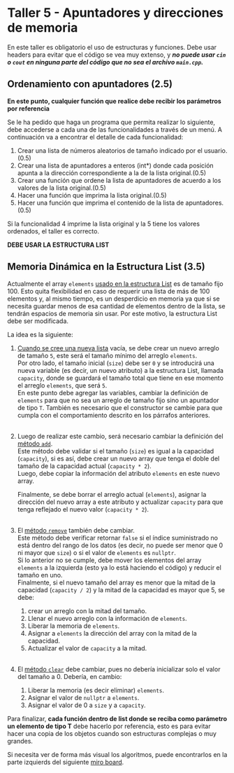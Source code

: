 
# Taller 5 - Apuntadores y direcciones de memoria

En este taller es obligatorio el uso de estructuras y funciones. Debe usar headers para evitar que el código se vea muy extenso, y ***no puede usar `cin` o `cout` en ninguna parte del código que no sea el archivo `main.cpp`.***



## Ordenamiento con apuntadores (2.5)

**En este punto, cualquier función que realice debe recibir los parámetros por referencia**

Se le ha pedido que haga un programa que permita realizar lo siguiente, debe accederse a cada una de las funcionalidades a través de un menú. A continuación va a encontrar el detalle de cada funcionalidad:

1. Crear una lista de números aleatorios de tamaño indicado por el usuario. (0.5)
2. Crear una lista de apuntadores a enteros (int*) donde cada posición apunta a la dirección correspondiente a la de la lista original.(0.5)
3. Crear una función que ordene la lista de apuntadores de acuerdo a los valores de la lista original.(0.5)
4. Hacer una función que imprima la lista original.(0.5)
5. Hacer una función que imprima el contenido de la lista de apuntadores.(0.5)

Si la funcionalidad 4 imprime la lista original y la 5 tiene los valores ordenados, el taller es correcto.  

**DEBE USAR LA ESTRUCTURA LIST**
  
## Memoria Dinámica en la Estructura List (3.5)

Actualmente el array `elements` [usado en la estructura List]([/libs/List.h#10](https://github.com/clase-programacion-avanzada/CPP-Workshop-5/blob/main/libs/List.h#L10)) es de tamaño fijo 100. Esto quita flexibilidad en caso de requerir una lista de más de 100 elementos y, al mismo tiempo, es un desperdicio en memoria ya que si se necesita guardar menos de esa cantidad de elementos dentro de la lista, se tendrán espacios de memoria sin usar. Por este motivo, la estructura List debe ser modificada.

La idea es la siguiente: 

1. [Cuando se cree una nueva lista](https://github.com/clase-programacion-avanzada/CPP-Workshop-5/blob/main/libs/List.h#L13) vacía, se debe crear un nuevo arreglo de tamaño `5`, este será el tamaño mínimo del arreglo `elements`. </br>
   Por otro lado, el tamaño inicial (`size`) debe ser `0` y se introducirá una nueva variable (es decir, un nuevo atributo) a la estructura List, llamada `capacity`, donde se guardará el tamaño total que tiene en ese momento el arreglo `elements`, que será `5`. </br> 
   En este punto debe agregar las variables, cambiar la definición de `elements` para que no sea un arreglo de tamaño fijo sino un apuntador de tipo `T`. También es necesario que el constructor se cambie para que cumpla con el comportamiento descrito en los párrafos anteriores.</br></br>
2. Luego de realizar este cambio, será necesario cambiar la definición del [método `add`](https://github.com/clase-programacion-avanzada/CPP-Workshop-5/blob/main/libs/List.h#L17). </br>
   Este método debe validar si el tamaño (`size`) es igual a la capacidad (`capacity`), si es así, debe crear un nuevo array que tenga el doble del tamaño de la capacidad actual (`capacity * 2`).</br>
   Luego, debe copiar la información del atributo `elements` en este nuevo array. </br>

   Finalmente, se debe borrar el arreglo actual (`elements`), asignar  la dirección del nuevo array a este atributo y actualizar `capacity` para que tenga reflejado el nuevo valor (`capacity * 2`).</br> </br>
3. El [método `remove`](https://github.com/clase-programacion-avanzada/CPP-Workshop-5/blob/main/libs/List.h#L22) también debe cambiar.</br>
   Este método debe verificar retornar `false` si el índice suministrado no está dentro del rango de los datos (es decir, no puede ser menor que 0 ni mayor que `size`) o si el valor de `elements` es `nullptr`.</br> 
   Si lo anterior no se cumple, debe mover los elementos del array `elements` a la izquierda (esto ya lo está haciendo el código) y reducir el tamaño en uno.</br>
   Finalmente, si el nuevo tamaño del array es menor que la mitad de la capacidad (`capacity / 2`) y la mitad de la capacidad es mayor que 5, se debe:
   1. crear un arreglo con la mitad del tamaño.
   2. Llenar el nuevo arreglo con la información de `elements`.
   3. Liberar la memoria de `elements`.
   4. Asignar a `elements` la dirección del array con la mitad de la capacidad. 
   5. Actualizar el valor de `capacity` a la mitad.</br></br>
4. El [método `clear`](https://github.com/clase-programacion-avanzada/CPP-Workshop-5/blob/main/libs/List.h#L55) debe cambiar, pues no debería inicializar solo el valor del tamaño a 0. Debería, en cambio:
   1. Liberar la memoria (es decir eliminar) `elements`.
   2. Asignar el valor de `nullptr` a `elements`.
   3. Asignar el valor de 0 a `size` y a `capacity`.

Para finalizar, **cada función dentro de list donde se reciba como parámetro un elemento de tipo T** debe hacerlo por referencia, esto es para evitar hacer una copia de los objetos cuando son estructuras complejas o muy grandes. 

Si necesita ver de forma más visual los algoritmos, puede encontrarlos en la parte izquierds del siguiente [miro board](https://miro.com/app/board/uXjVMYC93wc=/?share_link_id=770076763125).